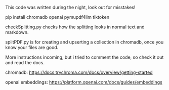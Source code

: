 This code was written during the night, look out for misstakes!

pip install chromadb openai pymupdf4llm tiktoken

checkSplitting.py checks how the splitting looks in normal text and markdown.

splitPDF.py is for creating and upserting a collection in chromadb, once you know your files are good.

More instructions incoming, but i tried to comment the code, so check it out and read the docs.

chromadb:
https://docs.trychroma.com/docs/overview/getting-started

openai embeddings:
https://platform.openai.com/docs/guides/embeddings
